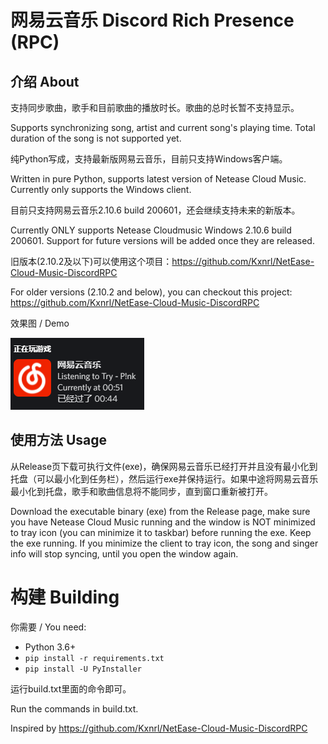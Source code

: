 # 网易云音乐 Discord Rich Presence (RPC)

## 介绍 About
支持同步歌曲，歌手和目前歌曲的播放时长。歌曲的总时长暂不支持显示。

Supports synchronizing song, artist and current song's playing time. Total duration of the song is not supported yet.

纯Python写成，支持最新版网易云音乐，目前只支持Windows客户端。

Written in pure Python, supports latest version of Netease Cloud Music. Currently only supports the Windows client.

目前只支持网易云音乐2.10.6 build 200601，还会继续支持未来的新版本。

Currently ONLY supports Netease Cloudmusic Windows 2.10.6 build 200601. Support for future versions will be added once they are released.

旧版本(2.10.2及以下)可以使用这个项目：https://github.com/Kxnrl/NetEase-Cloud-Music-DiscordRPC

For older versions (2.10.2 and below), you can checkout this project: https://github.com/Kxnrl/NetEase-Cloud-Music-DiscordRPC

效果图 / Demo

![demo](demo.png)


## 使用方法 Usage
从Release页下载可执行文件(exe)，确保网易云音乐已经打开并且没有最小化到托盘（可以最小化到任务栏），然后运行exe并保持运行。如果中途将网易云音乐最小化到托盘，歌手和歌曲信息将不能同步，直到窗口重新被打开。

Download the executable binary (exe) from the Release page, make sure you have Netease Cloud Music running and the window is NOT minimized to tray icon (you can minimize it to taskbar) before running the exe. Keep the exe running. If you minimize the client to tray icon, the song and singer info will stop syncing, until you open the window again.

# 构建 Building
你需要 / You need:
- Python 3.6+
- `pip install -r requirements.txt`
- `pip install -U PyInstaller`

运行build.txt里面的命令即可。

Run the commands in build.txt.

Inspired by https://github.com/Kxnrl/NetEase-Cloud-Music-DiscordRPC